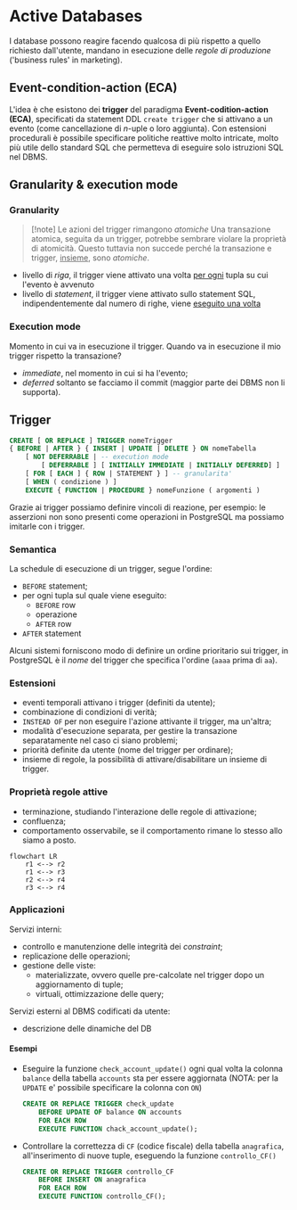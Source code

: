 ```toc
```
# Active Databases
I database possono reagire facendo qualcosa di più rispetto a quello richiesto dall'utente, mandano in esecuzione delle *regole di produzione* ('business rules' in marketing).

## Event-condition-action (ECA)
L'idea è che esistono dei **trigger** del paradigma **Event-codition-action (ECA)**, specificati da statement DDL `create trigger` che si attivano a un evento (come cancellazione di $n$-uple o loro aggiunta).
Con estensioni procedurali è possibile specificare politiche reattive molto intricate, molto più utile dello standard SQL che permetteva di eseguire solo istruzioni SQL nel DBMS.

## Granularity & execution mode
### Granularity
>[!note] Le azioni del trigger rimangono *atomiche*
>Una transazione atomica, seguita da un trigger, potrebbe sembrare violare la proprietà di atomicità. Questo tuttavia non succede perché la transazione e trigger, <u>insieme</u>, sono *atomiche*.

- livello di *riga*, il trigger viene attivato una volta <u>per ogni</u> tupla su cui l'evento è avvenuto
- livello di *statement*, il trigger viene attivato sullo statement SQL, indipendentemente dal numero di righe, viene <u>eseguito una volta</u>

### Execution mode
Momento in cui va in esecuzione il trigger.
Quando va in esecuzione il mio trigger rispetto la transazione?
- *immediate*, nel momento in cui si ha l'evento;
- *deferred* soltanto se facciamo il commit (maggior parte dei DBMS non li supporta).

## Trigger
```sql
CREATE [ OR REPLACE ] TRIGGER nomeTrigger 
{ BEFORE | AFTER } { INSERT | UPDATE | DELETE } ON nomeTabella
	[ NOT DEFERRABLE | -- execution mode
		[ DEFERRABLE ] [ INITIALLY IMMEDIATE | INITIALLY DEFERRED] ]
	[ FOR [ EACH ] { ROW | STATEMENT } ] -- granularita'
	[ WHEN ( condizione ) ]
	EXECUTE { FUNCTION | PROCEDURE } nomeFunzione ( argomenti )
```

Grazie ai trigger possiamo definire vincoli di reazione, per esempio: le asserzioni non sono presenti come operazioni in PostgreSQL ma possiamo imitarle con i trigger.

### Semantica
La schedule di esecuzione di un trigger, segue l'ordine:
- `BEFORE` statement;
- per ogni tupla sul quale viene eseguito:
	- `BEFORE` row
	- operazione
	- `AFTER` row
- `AFTER` statement

Alcuni sistemi forniscono modo di definire un ordine prioritario sui trigger, in PostgreSQL è il *nome* del trigger che specifica l'ordine (`aaaa` prima di `aa`).

### Estensioni
- eventi temporali attivano i trigger (definiti da utente);
- combinazione di condizioni di verità;
- `INSTEAD OF` per non eseguire l'azione attivante il trigger, ma un'altra;
- modalità d'esecuzione separata, per gestire la transazione separatamente nel caso ci siano problemi;
- priorità definite da utente (nome del trigger per ordinare);
- insieme di regole, la possibilità di attivare/disabilitare un insieme di trigger.

### Proprietà regole attive
- terminazione, studiando l'interazione delle regole di attivazione;
- confluenza;
- comportamento osservabile, se il comportamento rimane lo stesso allo siamo a posto.
  
```mermaid
flowchart LR
	r1 <--> r2
	r1 <--> r3
	r2 <--> r4
	r3 <--> r4
```
### Applicazioni
Servizi interni:
- controllo e manutenzione delle integrità dei *constraint*;
- replicazione delle operazioni;
- gestione delle viste:
	- materializzate, ovvero quelle pre-calcolate nel trigger dopo un aggiornamento di tuple;
	- virtuali, ottimizzazione delle query;

Servizi esterni al DBMS codificati da utente:
- descrizione delle dinamiche del DB

#### Esempi
- Eseguire la funzione `check_account_update()` 
  ogni qual volta la colonna `balance` della tabella `accounts` sta per essere aggiornata
  (NOTA: per la `UPDATE` e' possibile specificare la colonna con `ON`)
  ```sql
  CREATE OR REPLACE TRIGGER check_update
	  BEFORE UPDATE OF balance ON accounts
	  FOR EACH ROW
	  EXECUTE FUNCTION chack_account_update();
  ```
- Controllare la correttezza di `CF` (codice fiscale) della tabella `anagrafica`,
  all'inserimento di nuove tuple, eseguendo la funzione `controllo_CF()`
  ```sql
  CREATE OR REPLACE TRIGGER controllo_CF
	  BEFORE INSERT ON anagrafica
	  FOR EACH ROW
	  EXECUTE FUNCTION controllo_CF();
  ```